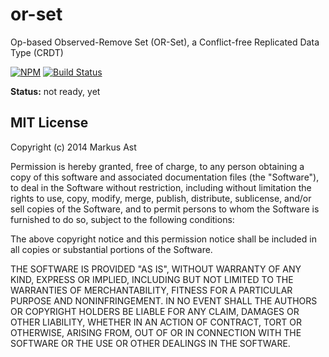 # or-set

Op-based Observed-Remove Set (OR-Set), a Conflict-free Replicated Data Type (CRDT)

[![NPM][npm]](https://npmjs.org/package/or-set)
[![Build Status][travis]](http://travis-ci.org/rkusa/or-set)

**Status:** not ready, yet


## MIT License

Copyright (c) 2014 Markus Ast

Permission is hereby granted, free of charge, to any person obtaining a copy of this software and associated documentation files (the "Software"), to deal in the Software without restriction, including without limitation the rights to use, copy, modify, merge, publish, distribute, sublicense, and/or sell copies of the Software, and to permit persons to whom the Software is furnished to do so, subject to the following conditions:

The above copyright notice and this permission notice shall be included in all copies or substantial portions of the Software.

THE SOFTWARE IS PROVIDED "AS IS", WITHOUT WARRANTY OF ANY KIND, EXPRESS OR IMPLIED, INCLUDING BUT NOT LIMITED TO THE WARRANTIES OF MERCHANTABILITY, FITNESS FOR A PARTICULAR PURPOSE AND NONINFRINGEMENT. IN NO EVENT SHALL THE AUTHORS OR COPYRIGHT HOLDERS BE LIABLE FOR ANY CLAIM, DAMAGES OR OTHER LIABILITY, WHETHER IN AN ACTION OF CONTRACT, TORT OR OTHERWISE, ARISING FROM, OUT OF OR IN CONNECTION WITH THE SOFTWARE OR THE USE OR OTHER DEALINGS IN THE SOFTWARE.

[npm]: http://img.shields.io/npm/v/or-set.svg?style=flat
[travis]: http://img.shields.io/travis/rkusa/or-set.svg?style=flat